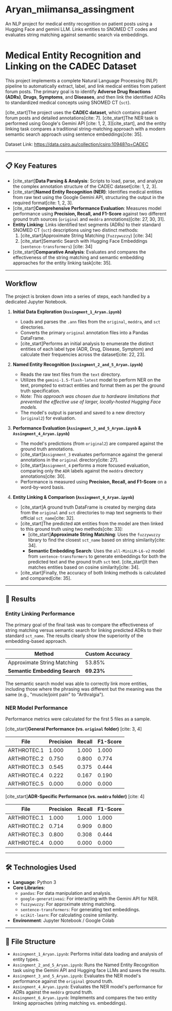 # Aryan_miimansa_assingment
An NLP project for medical entity recognition on patient posts using a Hugging Face and gemini LLM. Links entities to SNOMED CT codes and evaluates string matching against semantic search via embeddings.

# Medical Entity Recognition and Linking on the CADEC Dataset

This project implements a complete Natural Language Processing (NLP) pipeline to automatically extract, label, and link medical entities from patient forum posts. The primary goal is to identify **Adverse Drug Reactions (ADRs)**, **Drugs**, **Symptoms**, and **Diseases**, and then link the identified ADRs to standardized medical concepts using SNOMED CT (`sct`).

[cite_start]The project uses the **CADEC dataset**, which contains patient forum posts and detailed annotations[cite: 7]. [cite_start]The NER task is performed using Google's Gemini API [cite: 1, 2, 3][cite_start], and the entity linking task compares a traditional string-matching approach with a modern semantic search approach using sentence embeddings[cite: 35].

Dataset Link: https://data.csiro.au/collection/csiro:10948?q=CADEC
***

## 📋 Key Features

* [cite_start]**Data Parsing & Analysis**: Scripts to load, parse, and analyze the complex annotation structure of the CADEC dataset[cite: 1, 2, 3].
* [cite_start]**Named Entity Recognition (NER)**: Identifies medical entities from raw text using the Google Gemini API, structuring the output in the required format[cite: 1, 2, 3].
* [cite_start]**Comprehensive Performance Evaluation**: Measures model performance using **Precision, Recall, and F1-Score** against two different ground truth sources (`original` and `meddra` annotations)[cite: 27, 30, 31].
* **Entity Linking**: Links identified text segments (ADRs) to their standard SNOMED CT (`sct`) descriptions using two distinct methods:
    1.  [cite_start]Approximate String Matching (`fuzzywuzzy`) [cite: 34]
    2.  [cite_start]Semantic Search with Hugging Face Embeddings (`sentence-transformers`) [cite: 34]
* [cite_start]**Comparative Analysis**: Evaluates and compares the effectiveness of the string matching and semantic embedding approaches for the entity linking task[cite: 35].

***

##  Workflow

The project is broken down into a series of steps, each handled by a dedicated Jupyter Notebook.

1.  **Initial Data Exploration (`Assingment_1_Aryan.ipynb`)**
    * Loads and parses the `.ann` files from the `original`, `meddra`, and `sct` directories.
    * Converts the primary `original` annotation files into a Pandas DataFrame.
    * [cite_start]Performs an initial analysis to enumerate the distinct entities of each label type (ADR, Drug, Disease, Symptom) and calculate their frequencies across the dataset[cite: 22, 23].

2.  **Named Entity Recognition (`Assingment_2_and_5_Aryan.ipynb`)**
    * Reads the raw text files from the `text` directory.
    * Utilizes the `gemini-1.5-flash-latest` model to perform NER on the text, prompted to extract entities and format them as per the ground truth specification.
    * *Note: This approach was chosen due to hardware limitations that prevented the effective use of larger, locally-hosted Hugging Face models.*
    * The model's output is parsed and saved to a new directory (`original2`) for evaluation.

3.  **Performance Evaluation (`Assingment_3_and_5_Aryan.ipynb` & `Assingment_4_Aryan.ipynb`)**
    * The model's predictions (from `original2`) are compared against the ground truth annotations.
    * [cite_start]`Assignment_3` evaluates performance against the general annotations in the `original` directory[cite: 27].
    * [cite_start]`Assignment_4` performs a more focused evaluation, comparing only the `ADR` labels against the `meddra` directory annotations[cite: 30].
    * Performance is measured using **Precision, Recall, and F1-Score** on a word-by-word basis.

4.  **Entity Linking & Comparison (`Assingment_6_Aryan.ipynb`)**
    * [cite_start]A ground truth DataFrame is created by merging data from the `original` and `sct` directories to map text segments to their official `sct_name`[cite: 32].
    * [cite_start]The predicted `ADR` entities from the model are then linked to this ground truth using two methods[cite: 33]:
        * [cite_start]**Approximate String Matching**: Uses the `fuzzywuzzy` library to find the closest `sct_name` based on string similarity[cite: 34].
        * **Semantic Embedding Search**: Uses the `all-MiniLM-L6-v2` model from `sentence-transformers` to generate embeddings for both the predicted text and the ground truth `sct` text. [cite_start]It then matches entities based on cosine similarity[cite: 34].
    * [cite_start]Finally, the accuracy of both linking methods is calculated and compared[cite: 35].

***

## 📜 Results

### Entity Linking Performance

The primary goal of the final task was to compare the effectiveness of string matching versus semantic search for linking predicted ADRs to their standard `sct_name`. The results clearly show the superiority of the embedding-based approach.

| Method                       | Custom Accuracy |
| ---------------------------- | --------------- |
| Approximate String Matching  | 53.85%          |
| **Semantic Embedding Search** | **69.23%** |

The semantic search model was able to correctly link more entities, including those where the phrasing was different but the meaning was the same (e.g., "muscle/joint pain" to "Arthralgia").

### NER Model Performance

Performance metrics were calculated for the first 5 files as a sample.

[cite_start]**General Performance (vs. `original` folder)** [cite: 3, 4]

| File          | Precision | Recall | F1-Score |
|---------------|-----------|--------|----------|
| ARTHROTEC.1   | 1.000     | 1.000  | 1.000    |
| ARTHROTEC.2   | 0.750     | 0.800  | 0.774    |
| ARTHROTEC.3   | 0.545     | 0.375  | 0.444    |
| ARTHROTEC.4   | 0.222     | 0.167  | 0.190    |
| ARTHROTEC.5   | 0.000     | 0.000  | 0.000    |

[cite_start]**ADR-Specific Performance (vs. `meddra` folder)** [cite: 4]

| File          | Precision | Recall | F1-Score |
|---------------|-----------|--------|----------|
| ARTHROTEC.1   | 1.000     | 1.000  | 1.000    |
| ARTHROTEC.2   | 0.714     | 0.909  | 0.800    |
| ARTHROTEC.3   | 0.800     | 0.308  | 0.444    |
| ARTHROTEC.4   | 0.000     | 0.000  | 0.000    |

***

## 🛠️ Technologies Used

* **Language**: Python 3
* **Core Libraries**:
    * `pandas`: For data manipulation and analysis.
    * `google-generativeai`: For interacting with the Gemini API for NER.
    * `fuzzywuzzy`: For approximate string matching.
    * `sentence-transformers`: For generating text embeddings.
    * `scikit-learn`: For calculating cosine similarity.
* **Environment**: Jupyter Notebook / Google Colab

***

## 📂 File Structure

* `Assingment_1_Aryan.ipynb`: Performs initial data loading and analysis of entity types.
* `Assingment_2_and_5_Aryan.ipynb`: Runs the Named Entity Recognition task using the Gemini API and Hugging face LLMs and saves the results.
* `Assingment_3_and_5_Aryan.ipynb`: Evaluates the NER model's performance against the `original` ground truth.
* `Assingment_4_Aryan.ipynb`: Evaluates the NER model's performance for ADRs against the `meddra` ground truth.
* `Assingment_6_Aryan.ipynb`: Implements and compares the two entity linking approaches (string matching vs. embeddings).
